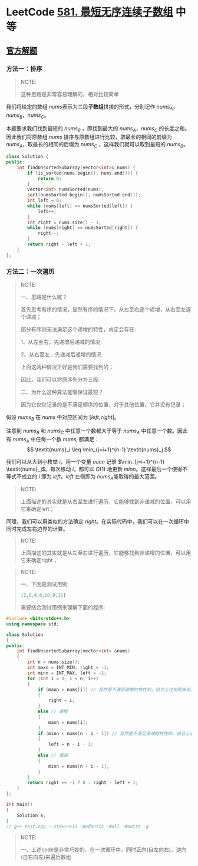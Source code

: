 # LeetCode [581. 最短无序连续子数组](https://leetcode.cn/problems/shortest-unsorted-continuous-subarray/) 中等



## [官方解题](https://leetcode.cn/problems/shortest-unsorted-continuous-subarray/solution/zui-duan-wu-xu-lian-xu-zi-shu-zu-by-leet-yhlf/)

### 方法一：排序

> NOTE: 
>
> 这种思路是非常容易理解的，相对比较简单

我们将给定的数组 $\textit{nums}$​ 表示为三段**子数组**拼接的形式，分别记作 $\textit{nums}_A$​，$\textit{nums}_B$​，$\textit{nums}_C$​。

本题要求我们找到最短的 $\textit{nums}_B$ ，即找到最大的 $\textit{nums}_A$，$\textit{nums}_C$ 的长度之和。因此我们将原数组 $\textit{nums}$ 排序与原数组进行比较，取最长的相同的前缀为 $\textit{nums}_A$，取最长的相同的后缀为 $\textit{nums}_C$ ，这样我们就可以取到最短的 $\textit{nums}_B$。

```C++
class Solution {
public:
    int findUnsortedSubarray(vector<int>& nums) {
        if (is_sorted(nums.begin(), nums.end())) {
            return 0;
        }
        vector<int> numsSorted(nums);
        sort(numsSorted.begin(), numsSorted.end());
        int left = 0;
        while (nums[left] == numsSorted[left]) {
            left++;
        }
        int right = nums.size() - 1;
        while (nums[right] == numsSorted[right]) {
            right--;
        }
        return right - left + 1;
    }
};

```



### 方法二：一次遍历

> NOTE: 
>
> 一、思路是什么呢？
>
> 首先思考有序的情况，显然有序的情况下，从左至右逐个递增，从右至左逐个递减；
>
> 部分有序则无法满足这个递增的特性，肯定会存在:
>
> 1、从左至右，先递增后递减的情况
>
> 2、从右至左，先递减后递增的情况
>
> 上面这两种情况正好是我们需要找到的；
>
> 因此，我们可以将原序列分为三段: 
>
> 二、为什么这种算法能够保证最短？
>
> 因为它仅仅记录的是不满足顺序的位置，对于其他位置，它并没有记录；

假设 $\textit{nums}_B$ 在 $\textit{nums}$ 中对应区间为 $[\textit{left},\textit{right}]。$

注意到 $\textit{nums}_B$  和 $\textit{nums}_C$ 中任意一个数都大于等于 $\textit{nums}_A$ 中任意一个数。因此有 $\textit{nums}_A$  中任每一个数 $\textit{nums}_i$  都满足：
$$
\textit{nums}_i \leq \min_{j=i+1}^{n-1} \textit{nums}_j
$$

我们可以从大到小枚举 $i$​，用一个变量 $\textit{minn}$​ 记录 $\min_{j=i+1}^{n-1} \textit{nums}_j$​ 。每次移动 $i$​，都可以 $O(1)$​ 地更新 $\textit{minn}$​。这样最后一个使得不等式不成立的 $i$​ 即为 $\textit{left}$​。$\textit{left}$​ 左侧即为 $\textit{nums}_A$​ 能取得的最大范围。

> NOTE: 
>
> 上面描述的其实就是从右至左进行遍历，它能够找到非递减的位置，可以用它来确定left；

同理，我们可以用类似的方法确定 $right$​。在实际代码中，我们可以在一次循环中同时完成左右边界的计算。

> NOTE: 
>
> 上面描述的其实就是从左至右进行遍历，它能够找到非递增的位置，可以用它来确定right；

> NOTE: 
>
> 一、下面是测试用例: 
>
> ```C++
> [2,6,4,8,10,9,15]
> ```
>
> 需要结合测试用例来理解下面的程序: 

```C++
#include <bits/stdc++.h>
using namespace std;

class Solution
{
public:
	int findUnsortedSubarray(vector<int> &nums)
	{
		int n = nums.size();
		int maxn = INT_MIN, right = -1;
		int minn = INT_MAX, left = -1;
		for (int i = 0; i < n; i++)
		{
			if (maxn > nums[i]) // 显然是不满足递增的特性的，结合上述用例来说，在 4、9 的时候，会进入到这个分支
			{
				right = i;
			}
			else // 递增
			{
				maxn = nums[i];
			}
			if (minn < nums[n - i - 1]) // 显然是不满足递减的特性的，结合上述测试用例来说，在 "6" 的时候，会进入到这个分支
			{
				left = n - i - 1;
			}
			else // 递减
			{
				minn = nums[n - i - 1];
			}
		}
		return right == -1 ? 0 : right - left + 1;
	}
};

int main()
{
	Solution s;
}
// g++ test.cpp --std=c++11 -pedantic -Wall -Wextra -g


```

> NOTE: 
>
> 一、上述code是非常巧妙的，在一次循环中，同时正向(自左向右)、逆向(自右向左)来遍历数组
>
> 
